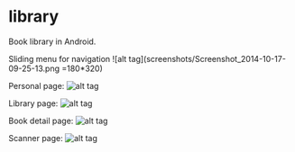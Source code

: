 library
=======

Book library in Android.

Sliding menu for navigation
![alt tag](screenshots/Screenshot_2014-10-17-09-25-13.png =180*320)

Personal page:
![alt tag](screenshots/Screenshot_2014-10-17-09-25-01.png)

Library page:
![alt tag](screenshots/Screenshot_2014-10-17-09-25-31.png)

Book detail page:
![alt tag](screenshots/Screenshot_2014-10-17-09-28-33.png)

Scanner page:
![alt tag](screenshots/Screenshot_2014-10-17-09-28-47.png)
